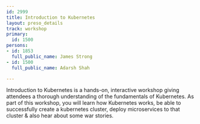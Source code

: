 ```yaml
---
id: 2999
title: Introduction to Kubernetes
layout: preso_details
track: workshop
primary:
  id: 1500
persons:
- id: 1853
  full_public_name: James Strong
- id: 1500
  full_public_name: Adarsh Shah

---
```

Introduction to Kubernetes is a hands-on, interactive workshop giving attendees a thorough understanding of the fundamentals of Kubernetes. As part of this workshop, you will learn how Kubernetes works, be able to successfully create a kubernetes cluster, deploy microservices to that cluster & also hear about some war stories.

